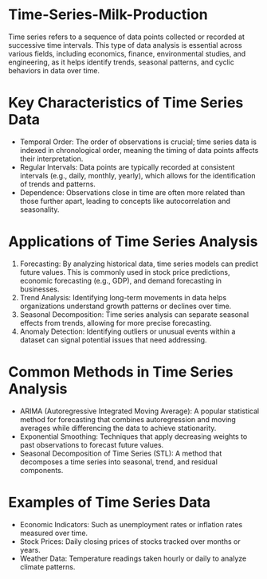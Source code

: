 # Time-Series-Milk-Production
  Time series refers to a sequence of data points collected or recorded at successive time intervals. This type of data analysis is essential across various fields, 
  including economics, finance, environmental studies, and engineering, as it helps identify trends, seasonal patterns, and cyclic behaviors in data over time.

# Key Characteristics of Time Series Data
* Temporal Order: The order of observations is crucial; time series data is indexed in chronological order, meaning the timing of data points affects their interpretation.
* Regular Intervals: Data points are typically recorded at consistent intervals (e.g., daily, monthly, yearly), which allows for the identification of trends and patterns.
* Dependence: Observations close in time are often more related than those further apart, leading to concepts like autocorrelation and seasonality.

# Applications of Time Series Analysis
1) Forecasting: By analyzing historical data, time series models can predict future values. This is commonly used in stock price predictions, economic forecasting (e.g., GDP), 
   and demand forecasting in businesses.
2) Trend Analysis: Identifying long-term movements in data helps organizations understand growth patterns or declines over time.
3) Seasonal Decomposition: Time series analysis can separate seasonal effects from trends, allowing for more precise forecasting.
4) Anomaly Detection: Identifying outliers or unusual events within a dataset can signal potential issues that need addressing.

# Common Methods in Time Series Analysis
* ARIMA (Autoregressive Integrated Moving Average): A popular statistical method for forecasting that combines autoregression and moving averages while differencing the data 
   to achieve stationarity.
* Exponential Smoothing: Techniques that apply decreasing weights to past observations to forecast future values.
* Seasonal Decomposition of Time Series (STL): A method that decomposes a time series into seasonal, trend, and residual components.

# Examples of Time Series Data
* Economic Indicators: Such as unemployment rates or inflation rates measured over time.
* Stock Prices: Daily closing prices of stocks tracked over months or years.
* Weather Data: Temperature readings taken hourly or daily to analyze climate patterns.  
